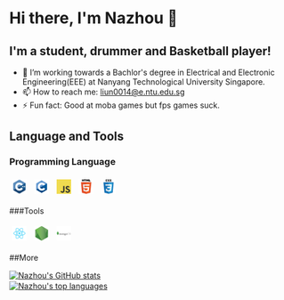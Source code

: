 # Hi there, I'm Nazhou  👋

## I'm a student, drummer and Basketball player!

- 🌱 I’m working towards a Bachlor's degree in Electrical and Electronic Engineering(EEE) at Nanyang Technological University Singapore.
- 📫 How to reach me: liun0014@e.ntu.edu.sg
- ⚡ Fun fact: Good at moba games but fps games suck.

## Language and Tools

### Programming Language

<div>
  <img alt="C++" width="26px" style="margin: 5px;" src="https://raw.githubusercontent.com/github/explore/80688e429a7d4ef2fca1e82350fe8e3517d3494d/topics/cpp/cpp.png" />
  <img alt="C" width="26px" style="margin: 5px;" src="https://raw.githubusercontent.com/github/explore/80688e429a7d4ef2fca1e82350fe8e3517d3494d/topics/c/c.png" />
  <img alt="JavaScript" width="26px" style="margin: 5px;" src="https://raw.githubusercontent.com/github/explore/80688e429a7d4ef2fca1e82350fe8e3517d3494d/topics/javascript/javascript.png" />
  <img alt="HTML5" width="26px" style="margin: 5px;" src="https://raw.githubusercontent.com/github/explore/80688e429a7d4ef2fca1e82350fe8e3517d3494d/topics/html/html.png" />
  <img alt="CSS3" width="26px" style="margin: 5px;" src="https://raw.githubusercontent.com/github/explore/80688e429a7d4ef2fca1e82350fe8e3517d3494d/topics/css/css.png" />
</div>

###Tools

<div>
  <img  alt="React" width="26px" style="margin: 5px;" src="https://raw.githubusercontent.com/github/explore/80688e429a7d4ef2fca1e82350fe8e3517d3494d/topics/react/react.png" />
  <img  alt="Node.js" width="26px" style="margin: 5px;" src="https://raw.githubusercontent.com/github/explore/80688e429a7d4ef2fca1e82350fe8e3517d3494d/topics/nodejs/nodejs.png" />
  <img  alt="MongoDB" width="26px" style="margin: 5px;" src="https://raw.githubusercontent.com/github/explore/80688e429a7d4ef2fca1e82350fe8e3517d3494d/topics/mongodb/mongodb.png" />
</div>

##More


<a href="https://github-readme-stats.vercel.app/api?username=JoeLiu996&show_icons=true&include_all_commits=true&theme=vue">
  <img align="center" src="https://github-readme-stats.vercel.app/api?username=JoeLiu996&show_icons=true&include_all_commits=true&theme=vue&count_private=true" alt="Nazhou's GitHub stats" />
</a>

<br/>
<a href="https://github-readme-stats.vercel.app/api/top-langs/?username=JoeLiu996&layout=compact&theme=vue">
  <img align="center" src="https://github-readme-stats.vercel.app/api/top-langs/?username=JoeLiu996&layout=compact&theme=vue&exclude_repo=Python-Tutorial,Ethan-Carroll-Portfolio&langs_count=10" alt="Nazhou's top languages" />
</a>
